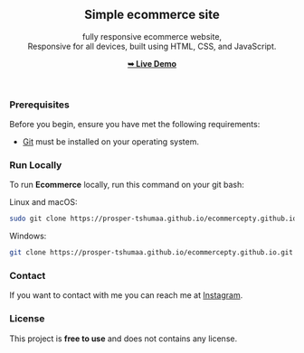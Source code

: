 <div align="center">
  
  <h2 align="center">Simple ecommerce site</h2>

 fully responsive ecommerce website, <br />Responsive for all devices, built using HTML, CSS, and JavaScript.

  <a href="https://prosper-tshumaa.github.io/ecommercepty.github.io/"><strong>➥ Live Demo</strong></a>

</div>

<br />

### Prerequisites

Before you begin, ensure you have met the following requirements:

* [Git](https://git-scm.com/downloads "Download Git") must be installed on your operating system.

### Run Locally

To run **Ecommerce** locally, run this command on your git bash:

Linux and macOS:

```bash
sudo git clone https://prosper-tshumaa.github.io/ecommercepty.github.io.git
```

Windows:

```bash
git clone https://prosper-tshumaa.github.io/ecommercepty.github.io.git
```

### Contact

If you want to contact with me you can reach me at [Instagram](https://www.instagram.com/executioner.senpai/).

### License

This project is **free to use** and does not contains any license.

